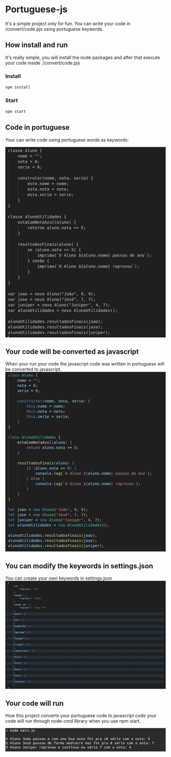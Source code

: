 # Portuguese-js
It's a simple project only for fun. You can write your code in /convert/code.pjs using portuguese keywords.

## How install and run
It's really simple, you will install the node packages and after that execute your code inside ./convert/code.pjs

### Install
```bash
npm install
```

### Start
```bash
npm start
```

## Code in portuguese
Your can write code using portuguese words as keywords:

![An example of a javascript code written using portuguese keywords instead english keywords](./readMe/code-portuguese.jpg)

## Your code will be converted as javascript
When your run your code the javascript code was written in portuguese will be converted to javascript.
![An example of the portuguese code converted to the normal javascript](./readMe/code-javascript.jpg)

## You can modify the keywords in settings.json
You can create your own keywords in settings.json
![settings.json file you have the keywords and the string that must replace the keyword to javascript](./readMe/keywords-settings.jpg)

## Your code will run
How this project converts your portuguese code to javascript code your code will run through node-cmd library when you use npm start.

![code running in a bash terminal](./readMe/code-run.jpg)